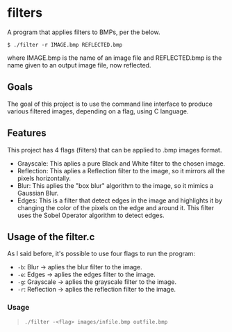 # filters
A program that applies filters to BMPs, per the below.

```
$ ./filter -r IMAGE.bmp REFLECTED.bmp
```

where IMAGE.bmp is the name of an image file and REFLECTED.bmp is the name given to an output image file, now reflected.

## Goals
The goal of this project is to use the command line interface to produce various filtered images, depending on a flag, using C language.

## Features
This project has 4 flags (filters) that can be applied to .bmp images format. 

- Grayscale: This aplies a pure Black and White filter to the chosen image.
- Reflection: This aplies a Reflection filter to the image, so it mirrors all the pixels horizontally.
- Blur: This aplies the "box blur" algorithm to the image, so it mimics a Gaussian Blur.
- Edges: This is a filter that detect edges in the image and highlights it by changing the color of the pixels on the edge and around it. This filter uses the Sobel Operator algorithm to detect edges.


## Usage of the filter.c
As I said before, it's possible to use four flags to run the program:

- `-b`: Blur -> aplies the blur filter to the image.
- `-e`: Edges -> aplies the edges filter to the image.
- `-g`: Grayscale -> aplies the grayscale filter to the image.
- `-r`: Reflection -> aplies the reflection filter to the image.


### Usage

>`./filter -<flag> images/infile.bmp outfile.bmp`

